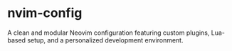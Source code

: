 # nvim-config
A clean and modular Neovim configuration featuring custom plugins, Lua-based setup, and a personalized development environment.
